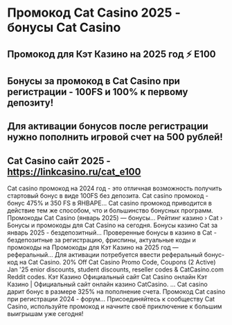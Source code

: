 # Промокод Cat Casino 2025 - бонусы Cat Casino

## Промокод для Кэт Казино на 2025 год ⚡️ E100

## Бонусы за промокод в Cat Casino при регистрации - 100FS и 100% к первому депозиту!

## Для активации бонусов после регистрации нужно пополнить игровой счет на 500 рублей!

## Cat Casino сайт 2025 - https://linkcasino.ru/cat_e100


Cat casino промокод на 2024 год - это отличная возможность получить стартовый бонус в виде 100FS без депозита. Cat casino промокод - бонус 475% и 350 FS в ЯНВАРЕ...
Cat casino промокод приводится в действие тем же способом, что и большинство бонусных программ. Промокоды Cat Casino (январь 2025) — бонусы...
Рейтинг казино › Cat › Бонусы и промокоды для Cat Casino на сегодня.
Бонусы казино Cat за январь 2025 - бездепозитный... Проверенные бонусы в казино в Cat - бездепозитные за регистрацию, фриспины, актуальные коды и промокоды на 
Промокоды для Кэт Казино на 2025 год — реферальный...
Для активации потребуется ввести реферальный бонус-код на Cat Casino. 20% Off Cat Casino Promo Code, Coupons (2 Active) Jan '25 enior discounts, student discounts, reseller codes & CatCasino.com Reddit codes.
Кэт Казино Официальный сайт Cat Casino онлайн
Кэт Казино | Официальный сайт онлайн казино CatCasino. ... Cat casino дарит бонус в размере 325% на пополнение счета.
Промокод Cat casino при регистрации 2024 - форум... Присоединяйтесь к сообществу Cat Casino, используйте промокод и начните своё приключение к большим выигрышам уже сегодня!

